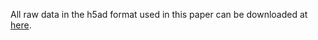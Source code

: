 All raw data in the h5ad format used in this paper can be downloaded at [here](https://drive.google.com/drive/folders/1dPR-cvLlIepEGbBNyuKtmk19rVzbWYQj?usp=drive_link).
